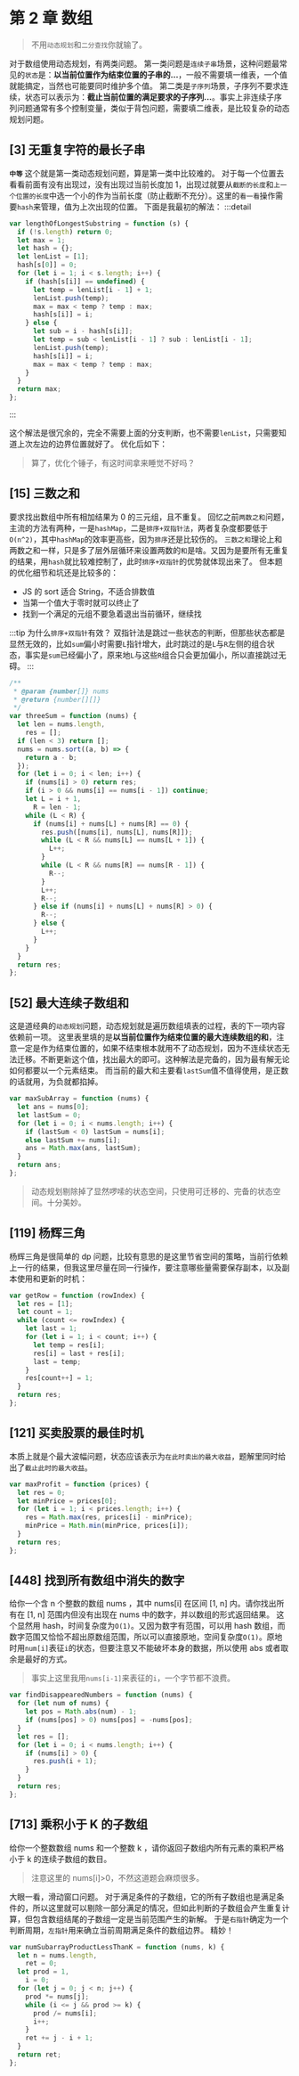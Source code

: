 # 第 2 章 数组

> 不用`动态规划`和`二分查找`你就输了。

对于数组使用动态规划，有两类问题。
第一类问题是`连续子串`场景，这种问题最常见的`状态`是：**以当前位置作为结束位置的子串的...**，一般不需要填一维表，一个值就能搞定，当然也可能要同时维护多个值。
第二类是`子序列`场景，子序列不要求连续，状态可以表示为：**截止当前位置的满足要求的子序列...**。事实上非连续子序列问题通常有多个控制变量，类似于背包问题，需要填二维表，是比较复杂的动态规划问题。

## [3] 无重复字符的最长子串

**`中等`**
这个就是第一类动态规划问题，算是第一类中比较难的。
对于每一个位置去看看前面有没有出现过，没有出现过当前长度加 1，出现过就要从`截断的长度`和`上一个位置的长度`中选一个小的作为当前长度（防止截断不充分）。这里的`看一看`操作需要`hash`来管理，值为上次出现的位置。
下面是我最初的解法：
:::detail

```js
var lengthOfLongestSubstring = function (s) {
  if (!s.length) return 0;
  let max = 1;
  let hash = {};
  let lenList = [1];
  hash[s[0]] = 0;
  for (let i = 1; i < s.length; i++) {
    if (hash[s[i]] == undefined) {
      let temp = lenList[i - 1] + 1;
      lenList.push(temp);
      max = max < temp ? temp : max;
      hash[s[i]] = i;
    } else {
      let sub = i - hash[s[i]];
      let temp = sub < lenList[i - 1] ? sub : lenList[i - 1];
      lenList.push(temp);
      hash[s[i]] = i;
      max = max < temp ? temp : max;
    }
  }
  return max;
};
```

:::

这个解法是很冗余的，完全不需要上面的分支判断，也不需要`lenList`，只需要知道上次左边的边界位置就好了。
优化后如下：

> 算了，优化个锤子，有这时间拿来睡觉不好吗？

## [15] 三数之和

要求找出数组中所有相加结果为 0 的三元组，且不重复。
回忆之前`两数之和`问题，主流的方法有两种，一是`hashMap`，二是`排序+双指针法`，两者复杂度都要低于`O(n^2)`，其中`hashMap`的效率更高些，因为`排序`还是比较伤的。
`三数之和`理论上和两数之和一样，只是多了层外层循环来设置两数的`和`是啥。又因为是要所有无重复的结果，用`hash`就比较难控制了，此时`排序+双指针`的优势就体现出来了。
但本题的优化细节和坑还是比较多的：

- JS 的 sort 适合 String，不适合排数值
- 当第一个值大于零时就可以终止了
- 找到一个满足的元组不要急着退出当前循环，继续找

:::tip 为什么`排序+双指针`有效？
双指针法是跳过一些状态的判断，但那些状态都是显然无效的，比如`sum`偏小时需要`L`指针增大，此时跳过的是`L`与`R`左侧的组合状态，事实是`sum`已经偏小了，原来地`L`与这些`R`组合只会更加偏小，所以直接跳过无碍。
:::

```js
/**
 * @param {number[]} nums
 * @return {number[][]}
 */
var threeSum = function (nums) {
  let len = nums.length,
    res = [];
  if (len < 3) return [];
  nums = nums.sort((a, b) => {
    return a - b;
  });
  for (let i = 0; i < len; i++) {
    if (nums[i] > 0) return res;
    if (i > 0 && nums[i] == nums[i - 1]) continue;
    let L = i + 1,
      R = len - 1;
    while (L < R) {
      if (nums[i] + nums[L] + nums[R] == 0) {
        res.push([nums[i], nums[L], nums[R]]);
        while (L < R && nums[L] == nums[L + 1]) {
          L++;
        }
        while (L < R && nums[R] == nums[R - 1]) {
          R--;
        }
        L++;
        R--;
      } else if (nums[i] + nums[L] + nums[R] > 0) {
        R--;
      } else {
        L++;
      }
    }
  }
  return res;
};
```

## [52] 最大连续子数组和

这是道经典的`动态规划`问题，动态规划就是遍历数组填表的过程，表的下一项内容依赖前一项。
这里表里填的是**以当前位置作为结束位置的最大连续数组的和**，注意一定是作为结束位置的，如果不结束根本就用不了动态规划，因为不连续状态无法迁移。不断更新这个值，找出最大的即可。这种解法是完备的，因为最有解无论如何都要以一个元素结束。
而当前的最大和主要看`lastSum`值不值得使用，是正数的话就用，为负就都掐掉。

```js
var maxSubArray = function (nums) {
  let ans = nums[0];
  let lastSum = 0;
  for (let i = 0; i < nums.length; i++) {
    if (lastSum < 0) lastSum = nums[i];
    else lastSum += nums[i];
    ans = Math.max(ans, lastSum);
  }
  return ans;
};
```

> 动态规划剔除掉了显然啰嗦的状态空间，只使用可迁移的、完备的状态空间。十分美妙。

## [119] 杨辉三角

杨辉三角是很简单的 dp 问题，比较有意思的是这里节省空间的策略，当前行依赖上一行的结果，但我这里尽量在同一行操作，要注意哪些量需要保存副本，以及副本使用和更新的时机：

```js
var getRow = function (rowIndex) {
  let res = [1];
  let count = 1;
  while (count <= rowIndex) {
    let last = 1;
    for (let i = 1; i < count; i++) {
      let temp = res[i];
      res[i] = last + res[i];
      last = temp;
    }
    res[count++] = 1;
  }
  return res;
};
```

## [121] 买卖股票的最佳时机

本质上就是个最大波幅问题，状态应该表示为`在此时卖出的最大收益`，题解里同时给出了`截止此时的最大收益`。

```js
var maxProfit = function (prices) {
  let res = 0;
  let minPrice = prices[0];
  for (let i = 1; i < prices.length; i++) {
    res = Math.max(res, prices[i] - minPrice);
    minPrice = Math.min(minPrice, prices[i]);
  }
  return res;
};
```

<!-- ## [171] Excel 表列序号 -->

## [448] 找到所有数组中消失的数字

给你一个含 n 个整数的数组 nums ，其中 nums[i] 在区间 [1, n] 内。请你找出所有在 [1, n] 范围内但没有出现在 nums 中的数字，并以数组的形式返回结果。
这个显然用 hash，时间复杂度为`O(1)`。又因为数字有范围，可以用 hash 数组，而数字范围又恰恰不超出原数组范围，所以可以直接原地，空间复杂度`O(1)`。原地时用`num[i]`表征`i`的状态，但要注意又不能破坏本身的数据，所以使用 abs 或者取余是最好的方式。

> 事实上这里我用`nums[i-1]`来表征的`i`，一个字节都不浪费。

```js
var findDisappearedNumbers = function (nums) {
  for (let num of nums) {
    let pos = Math.abs(num) - 1;
    if (nums[pos] > 0) nums[pos] = -nums[pos];
  }
  let res = [];
  for (let i = 0; i < nums.length; i++) {
    if (nums[i] > 0) {
      res.push(i + 1);
    }
  }
  return res;
};
```

## [713] 乘积小于 K 的子数组

给你一个整数数组 nums 和一个整数 k ，请你返回子数组内所有元素的乘积严格小于 k 的连续子数组的数目。

> 注意这里的 nums[i]>0，不然这道题会麻烦很多。

大眼一看，滑动窗口问题。
对于满足条件的子数组，它的所有子数组也是满足条件的，所以这里就可以剔除一部分满足的情况，但如此判断的子数组会产生重复计算，但包含数组结尾的子数组一定是当前范围产生的新解。
于是`右指针`确定为一个判断周期，`左指针`用来确立当前周期满足条件的数组边界。
精妙！

```js
var numSubarrayProductLessThanK = function (nums, k) {
  let n = nums.length,
    ret = 0;
  let prod = 1,
    i = 0;
  for (let j = 0; j < n; j++) {
    prod *= nums[j];
    while (i <= j && prod >= k) {
      prod /= nums[i];
      i++;
    }
    ret += j - i + 1;
  }
  return ret;
};
```
